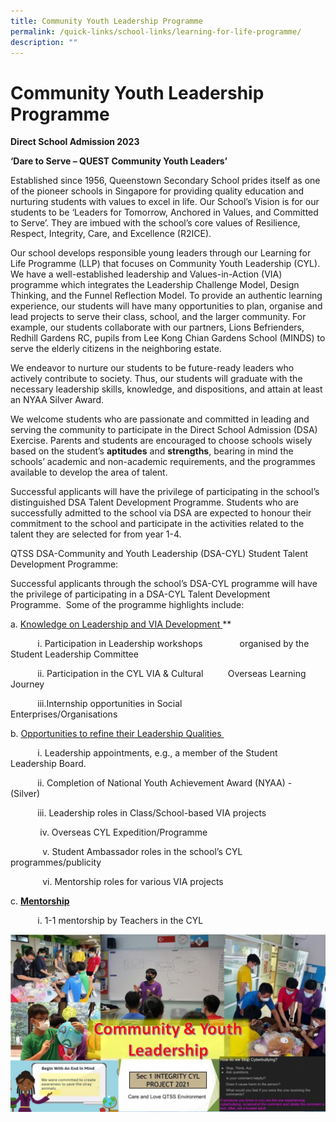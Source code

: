 ```yaml
---
title: Community Youth Leadership Programme
permalink: /quick-links/school-links/learning-for-life-programme/
description: ""
---
```

Community Youth Leadership Programme
====================================

**Direct School Admission 2023**

**‘Dare to Serve – QUEST Community Youth Leaders’**

Established since 1956, Queenstown Secondary School prides itself as one of the pioneer schools in Singapore for providing quality education and nurturing students with values to excel in life. Our School’s Vision is for our students to be ‘Leaders for Tomorrow, Anchored in Values, and Committed to Serve’. They are imbued with the school’s core values of Resilience, Respect, Integrity, Care, and Excellence (R2ICE).&nbsp;

Our school develops responsible young leaders through our Learning for Life Programme (LLP) that focuses on Community Youth Leadership (CYL). We have a well-established leadership and Values-in-Action (VIA) programme which integrates the Leadership Challenge Model, Design Thinking, and the Funnel Reflection Model. To provide an authentic learning experience, our students will have many opportunities to plan, organise and lead projects to serve their class, school, and the larger community. For example, our students collaborate with our partners, Lions Befrienders, Redhill Gardens RC, pupils from Lee Kong Chian Gardens School (MINDS) to serve the elderly citizens in the neighboring estate.&nbsp;&nbsp;

We endeavor to nurture our students to be future\-ready leaders who actively contribute to society. Thus, our students will graduate with the necessary leadership skills, knowledge, and dispositions, and attain at least an NYAA Silver Award.&nbsp;&nbsp;&nbsp;

We welcome students who are passionate and committed in leading and serving the community to participate in the Direct School Admission (DSA) Exercise. Parents and students are encouraged to choose schools wisely based on the student’s **aptitudes** and **strengths**, bearing in mind the schools’ academic and non-academic requirements, and the programmes available to develop the area of talent.&nbsp;

Successful applicants will have the privilege of participating in the school’s distinguished DSA Talent Development Programme. Students who are successfully admitted to the school via DSA are expected to honour their commitment to the school and participate in the activities related to the talent they are selected for from year 1-4.&nbsp;&nbsp;

QTSS DSA\-Community and Youth Leadership (DSA-CYL) Student Talent Development Programme:&nbsp;

Successful applicants through the school’s DSA\-CYL programme will have the privilege of participating in a DSA\-CYL Talent Development Programme.&nbsp; Some of the programme highlights include:&nbsp;&nbsp;&nbsp;&nbsp;&nbsp;&nbsp;

a. <u>Knowledge on Leadership and VIA Development&nbsp;</u>**
    

&nbsp; &nbsp; &nbsp; &nbsp; &nbsp; &nbsp;i.  Participation in Leadership workshops &nbsp; &nbsp; &nbsp; &nbsp; &nbsp; &nbsp; &nbsp; organised by the Student Leadership Committee&nbsp;
    

&nbsp; &nbsp; &nbsp; &nbsp; &nbsp; &nbsp;ii.  Participation in the CYL VIA &amp; Cultural &nbsp; &nbsp; &nbsp; &nbsp; &nbsp;Overseas Learning Journey&nbsp;
    

&nbsp; &nbsp; &nbsp; &nbsp; &nbsp; &nbsp;iii.Internship opportunities in Social &nbsp; &nbsp; &nbsp; &nbsp; &nbsp; &nbsp; &nbsp;&nbsp; &nbsp; &nbsp; &nbsp; &nbsp; &nbsp; &nbsp; Enterprises/Organisations&nbsp;
    

b. <u>Opportunities to refine their Leadership Qualities&nbsp;</u>
    
&nbsp; &nbsp; &nbsp; &nbsp; &nbsp; &nbsp;i.  Leadership appointments, e.g., a member of the Student Leadership Board.&nbsp;&nbsp;
    

&nbsp; &nbsp; &nbsp; &nbsp; &nbsp; &nbsp;ii.  Completion of National Youth Achievement Award (NYAA) - (Silver)&nbsp;
    

&nbsp; &nbsp; &nbsp; &nbsp; &nbsp; &nbsp;iii.  Leadership roles in Class/School-based VIA projects&nbsp;
    

&nbsp; &nbsp; &nbsp; &nbsp; &nbsp; &nbsp; iv.  Overseas CYL Expedition/Programme&nbsp;
    

&nbsp; &nbsp; &nbsp; &nbsp; &nbsp; &nbsp; &nbsp;v.  Student Ambassador roles in the school’s CYL &nbsp; &nbsp; &nbsp; &nbsp; &nbsp; &nbsp;&nbsp; programmes/publicity&nbsp;
    

&nbsp; &nbsp; &nbsp; &nbsp; &nbsp; &nbsp; &nbsp;vi.  Mentorship roles for various VIA projects&nbsp;
    

c. **<u> Mentorship</u>&nbsp;&nbsp;**
    

&nbsp; &nbsp; &nbsp; &nbsp; &nbsp; &nbsp;i. 1-1 mentorship by Teachers in the CYL &nbsp; &nbsp; &nbsp; &nbsp; &nbsp; &nbsp; &nbsp; &nbsp;

		
![](/images/School%20Links/Learning%20for%20Life.jpg)